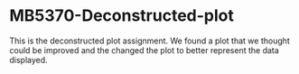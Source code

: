 # MB5370-Deconstructed-plot
This is the deconstructed plot assignment. We found a plot that we thought could be improved and the changed the plot to better represent the data displayed. 
